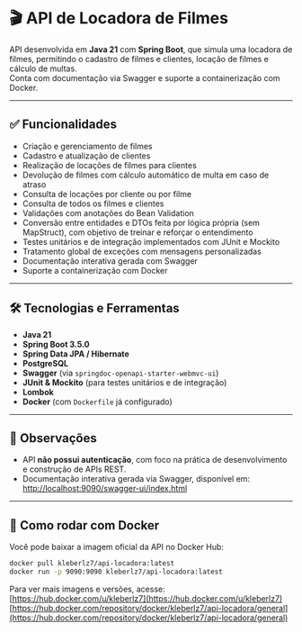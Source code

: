 # 🎬 API de Locadora de Filmes

API desenvolvida em **Java 21** com **Spring Boot**, que simula uma locadora de filmes, permitindo o cadastro de filmes e clientes, locação de filmes e cálculo de multas.  
Conta com documentação via Swagger e suporte a containerização com Docker.

---

## ✅ Funcionalidades

- Criação e gerenciamento de filmes  
- Cadastro e atualização de clientes  
- Realização de locações de filmes para clientes  
- Devolução de filmes com cálculo automático de multa em caso de atraso  
- Consulta de locações por cliente ou por filme  
- Consulta de todos os filmes e clientes  
- Validações com anotações do Bean Validation  
- Conversão entre entidades e DTOs feita por lógica própria (sem MapStruct), com objetivo de treinar e reforçar o entendimento  
- Testes unitários e de integração implementados com JUnit e Mockito  
- Tratamento global de exceções com mensagens personalizadas  
- Documentação interativa gerada com Swagger  
- Suporte a containerização com Docker  

---

## 🛠️ Tecnologias e Ferramentas

- **Java 21**  
- **Spring Boot 3.5.0**  
- **Spring Data JPA / Hibernate**  
- **PostgreSQL**  
- **Swagger** (via `springdoc-openapi-starter-webmvc-ui`)  
- **JUnit & Mockito** (para testes unitários e de integração)  
- **Lombok**  
- **Docker** (com `Dockerfile` já configurado)  

---

## 🚀 Observações

- API **não possui autenticação**, com foco na prática de desenvolvimento e construção de APIs REST.  
- Documentação interativa gerada via Swagger, disponível em:  
  [http://localhost:9090/swagger-ui/index.html](http://localhost:9090/swagger-ui/index.html)

---

## 🐳 Como rodar com Docker

Você pode baixar a imagem oficial da API no Docker Hub:

```bash
docker pull kleberlz7/api-locadora:latest
docker run -p 9090:9090 kleberlz7/api-locadora:latest
```

Para ver mais imagens e versões, acesse:  
[https://hub.docker.com/u/kleberlz7](https://hub.docker.com/u/kleberlz7)  
[https://hub.docker.com/repository/docker/kleberlz7/api-locadora/general](https://hub.docker.com/repository/docker/kleberlz7/api-locadora/general)
